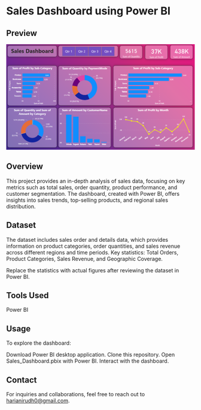 # Sales Dashboard using Power BI
## Preview

![Sales Dashboard](https://github.com/hari7702/Power-BI-Projects/blob/main/Sales%20Dashboard/Sales%20Dashboard%20hari.png)

## Overview
This project provides an in-depth analysis of sales data, focusing on key metrics such as total sales, order quantity, product performance, and customer segmentation. The dashboard, created with Power BI, offers insights into sales trends, top-selling products, and regional sales distribution.

## Dataset
The dataset includes sales order and details data, which provides information on product categories, order quantities, and sales revenue across different regions and time periods. Key statistics: Total Orders, Product Categories, Sales Revenue, and Geographic Coverage.

Replace the statistics with actual figures after reviewing the dataset in Power BI.

## Tools Used
Power BI
## Usage
To explore the dashboard:

Download Power BI desktop application.
Clone this repository.
Open Sales_Dashboard.pbix with Power BI.
Interact with the dashboard.
## Contact
For inquiries and collaborations, feel free to reach out to harianirudh0@gmail.com.
